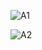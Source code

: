 ![A1](https://github.com/furkanbakaa/RespWebsiteDesign/assets/99409360/b1f41d2f-f6a9-4b3c-a1f9-baba22090aba)

![A2](https://github.com/furkanbakaa/RespWebsiteDesign/assets/99409360/60630390-b95d-4a0d-9bad-62f6df01bfca)
